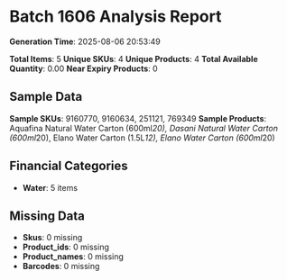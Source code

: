 # Batch 1606 Analysis Report

**Generation Time**: 2025-08-06 20:53:49

**Total Items**: 5
**Unique SKUs**: 4
**Unique Products**: 4
**Total Available Quantity**: 0.00
**Near Expiry Products**: 0

## Sample Data
**Sample SKUs**: 9160770, 9160634, 251121, 769349
**Sample Products**: Aquafina Natural Water Carton (600ml*20), Dasani Natural Water Carton (600ml*20), Elano Water Carton (1.5L*12), Elano Water Carton (600ml*20)

## Financial Categories
- **Water**: 5 items

## Missing Data
- **Skus**: 0 missing
- **Product_ids**: 0 missing
- **Product_names**: 0 missing
- **Barcodes**: 0 missing
